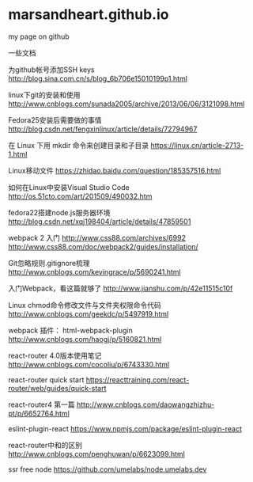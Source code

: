 # marsandheart.github.io
my page on github


一些文档

为github帐号添加SSH keys
http://blog.sina.com.cn/s/blog_6b706e15010199p1.html

linux下git的安装和使用
http://www.cnblogs.com/sunada2005/archive/2013/06/06/3121098.html

Fedora25安装后需要做的事情 
http://blog.csdn.net/fengxinlinux/article/details/72794967

在 Linux 下用 mkdir 命令来创建目录和子目录
https://linux.cn/article-2713-1.html

Linux移动文件
https://zhidao.baidu.com/question/185357516.html

如何在Linux中安装Visual Studio Code
http://os.51cto.com/art/201509/490032.htm

fedora22搭建node.js服务器环境 
http://blog.csdn.net/xqj198404/article/details/47859501

webpack 2 入门
http://www.css88.com/archives/6992
http://www.css88.com/doc/webpack2/guides/installation/

Git忽略规则.gitignore梳理
http://www.cnblogs.com/kevingrace/p/5690241.html

入门Webpack，看这篇就够了
http://www.jianshu.com/p/42e11515c10f

Linux chmod命令修改文件与文件夹权限命令代码
http://www.cnblogs.com/geekdc/p/5497919.html

webpack 插件： html-webpack-plugin
http://www.cnblogs.com/haogj/p/5160821.html

react-router 4.0版本使用笔记
http://www.cnblogs.com/cocoliu/p/6743330.html

react-router quick start
https://reacttraining.com/react-router/web/guides/quick-start

react-router4 第一篇
http://www.cnblogs.com/daowangzhizhu-pt/p/6652764.html

eslint-plugin-react
https://www.npmjs.com/package/eslint-plugin-react

react-router中<Link/>和<a/>的区别
http://www.cnblogs.com/penghuwan/p/6623099.html

ssr free node
https://github.com/umelabs/node.umelabs.dev
